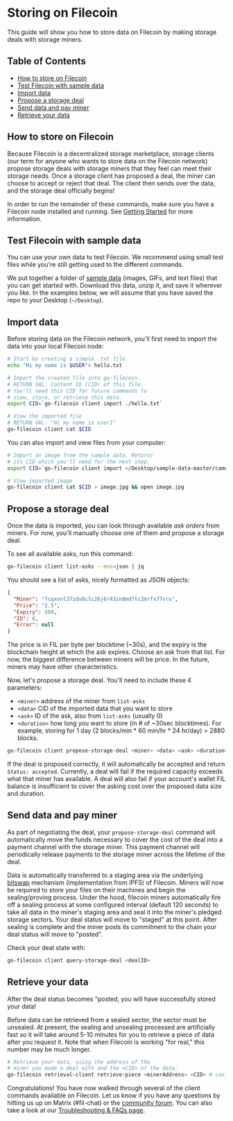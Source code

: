 # Storing on Filecoin

This guide will show you how to store data on Filecoin by making storage deals with storage miners.

## Table of Contents

* [How to store on Filecoin](#how-to-store-on-filecoin)
* [Test Filecoin with sample data](#test-filecoin-with-sample-data)
* [Import data](#import-data)
* [Propose a storage deal](#propose-a-storage-deal)
* [Send data and pay miner](#send-data-and-pay-miner)
* [Retrieve your data](#retrieve-your-data)

## How to store on Filecoin

Because Filecoin is a decentralized storage marketplace, storage clients (our term for anyone who wants to store data on the Filecoin network) propose storage deals with storage miners that they feel can meet their storage needs. Once a storage client has proposed a deal, the miner can choose to accept or reject that deal. The client then sends over the data, and the storage deal officially begins!

In order to run the remainder of these commands, make sure you have a Filecoin node installed and running. See [Getting Started](Getting-Started) for more information.

## Test Filecoin with sample data

You can use your own data to test Filecoin. We recommend using small test files while you're still getting used to the different commands.

We put together a folder of [sample data](https://github.com/filecoin-project/sample-data) (images, GIFs, and text files) that you can get started with. Download this data, unzip it, and save it wherever you like. In the examples below, we will assume that you have saved the repo to your Desktop (`~/Desktop`). 

## Import data

Before storing data on the Filecoin network, you'll first need to import the data into your local Filecoin node:

```sh
# Start by creating a simple .txt file
echo "Hi my name is $USER"> hello.txt

# Import the created file into go-filecoin.
# RETURN VAL: Content ID (CID) of this file.
# You'll need this CID for future commands to
# view, store, or retrieve this data.
export CID=`go-filecoin client import ./hello.txt`

# View the imported file
# RETURN VAL: "Hi my name is user1"
go-filecoin client cat $CID
```

You can also import and view files from your computer:

```sh
# Import an image from the sample data. Returns
# its CID which you'll need for the next step.
export CID=`go-filecoin client import ~/Desktop/sample-data-master/camel.jpg`

# View imported image
go-filecoin client cat $CID > image.jpg && open image.jpg
```

## Propose a storage deal

Once the data is imported, you can look through available _ask orders_ from miners. For now,  you'll manually choose one of them and propose a storage deal. 

<!--# Check size of the imported file (in bytes)
go-filecoin client cat <CID> | wc -c
-->

To see all available asks, run this command: 
```sh
go-filecoin client list-asks --enc=json | jq
```

You should see a list of asks, nicely formatted as JSON objects:

```json
{
  "Miner": "fcqxvnl37zdv8clc26j6r43zn8md7tc2mrfx77vru",
  "Price": "2.5",
  "Expiry": 588,
  "ID": 0,
  "Error": null
}
```

The price is in FIL per byte per blocktime (~30s), and the expiry is the blockchain height at which the ask expires. Choose an ask from that list. For now, the biggest difference between miners will be price. In the future, miners may have other characteristics.

Now, let's propose a storage deal. You'll need to include these 4 parameters:
* `<miner>` address of the miner from `list-asks`
* `<data>` CID of the imported data that you want to store
* `<ask>` ID of the ask, also from `list-asks` (usually 0)
* `<duration>` how long you want to store (in # of ~30sec blocktimes). For example, storing for 1 day (2 blocks/min * 60 min/hr * 24 hr/day) = 2880 blocks.

```sh
go-filecoin client propose-storage-deal <miner> <data> <ask> <duration>
```

If the deal is proposed correctly, it will automatically be accepted and return `Status: accepted`. Currently, a deal will fail if the required capacity exceeds what that miner has available. A deal will also fail if your account's wallet FIL balance is insufficient to cover the asking cost over the proposed data size and duration.

## Send data and pay miner

As part of negotiating the deal, your `propose-storage-deal` command will automatically move the funds necessary to cover the cost of the deal into a payment channel with the storage miner.  This payment channel will periodically release payments to the storage miner across the lifetime of the deal.

Data is automatically transferred to a staging area via the underlying [bitswap](https://github.com/ipfs/specs/tree/master/bitswap) mechanism (implementation from IPFS) of Filecoin. Miners will now be required to store your files on their machines and begin the sealing/proving process. Under the hood, filecoin miners automatically fire off a sealing process at some configured interval (default 120 seconds) to take all data in the miner's staging area and seal it into the miner's pledged storage sectors.  Your deal status will move to "staged" at this point.  After sealing is complete and the miner posts its commitment to the chain your deal status will move to "posted".

Check your deal state with:

```sh
go-filecoin client query-storage-deal <dealID>
```

## Retrieve your data

After the deal status becomes "posted, you will have successfully stored your data! 

Before data can be retrieved from a sealed sector, the sector must be unsealed. At present, the sealing and unsealing processed are artificially fast so it will take around 5-10 minutes for you to retrieve a piece of data after you request it. Note that when Filecoin is working "for real," this number may be much longer.

```sh
# Retrieve your data, using the address of the
# miner you made a deal with and the <CID> of the data.
go-filecoin retrieval-client retrieve-piece <minerAddress> <CID> # can take a minute
```

Congratulations! You have now walked through several of the client commands available on Filecoin. Let us know if you have any questions by hitting us up on Matrix (#fil-chat) or the [community forum](https://discuss.filecoin.io/). You can also take a look at our [Troubleshooting & FAQs page](Troubleshooting-&-FAQ).
